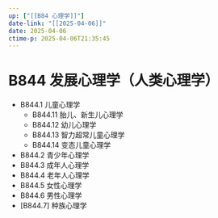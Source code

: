 ```yaml
---
up: ["[[B84 心理学]]"]
date-link: "[[2025-04-06]]"
date: 2025-04-06
ctime-p: 2025-04-06T21:35:45
---
```


# B844 发展心理学（人类心理学）

- B844.1 儿童心理学
	- B844.11 胎儿、新生儿心理学
	- B844.12 幼儿心理学
	- B844.13 智力超常儿童心理学
	- B844.14 变态儿童心理学
- B844.2 青少年心理学
- B844.3 成年人心理学
- B844.4 老年人心理学
- B844.5 女性心理学
- B844.6 男性心理学
- [B844.7] 种族心理学
